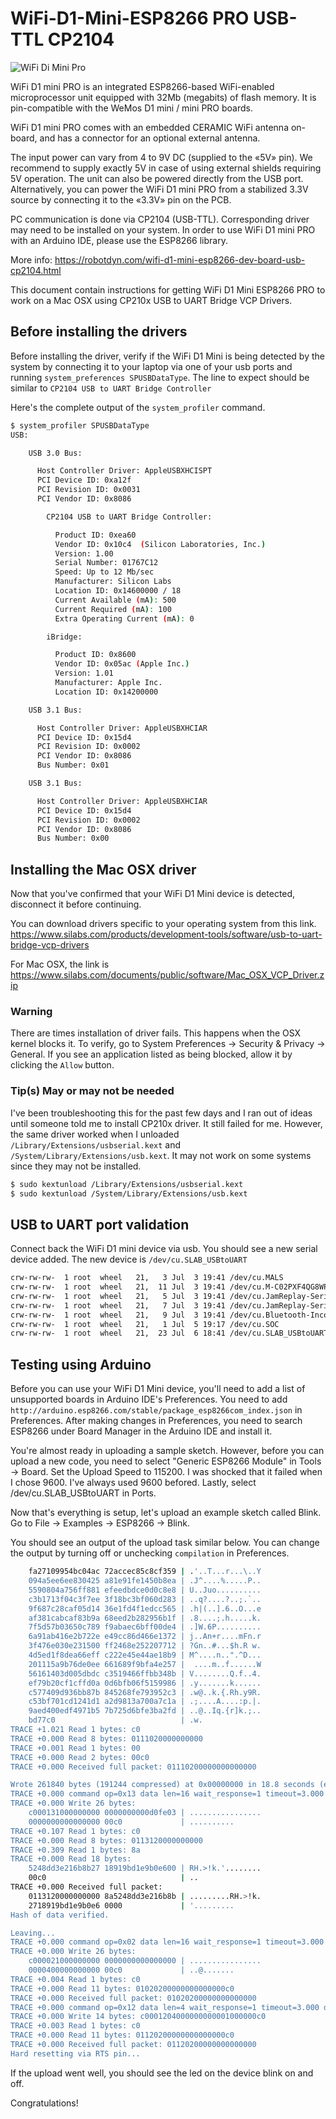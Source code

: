 # WiFi-D1-Mini-ESP8266 PRO USB-TTL CP2104

![WiFi Di Mini Pro](https://raw.githubusercontent.com/c0debreaker/WiFi-D1-Mini-ESP8266/master/wifid1mini.png)

WiFi D1 mini PRO is an integrated ESP8266-based WiFi-enabled microprocessor unit equipped with 32Mb (megabits) of flash memory. It is pin-compatible with the WeMos D1 mini / mini PRO boards.

WiFi D1 mini PRO comes with an embedded CERAMIC WiFi antenna on-board, and has a connector for an optional external antenna.

The input power can vary from 4 to 9V DC (supplied to the «5V» pin). We recommend to supply exactly 5V in case of using external shields requiring 5V operation. The unit can also be powered directly from the USB port. Alternatively, you can power the WiFi D1 mini PRO from a stabilized 3.3V source by connecting it to the «3.3V» pin on the PCB.

PC communication is done via CP2104 (USB-TTL). Corresponding driver may need to be installed on your system. In order to use WiFi D1 mini PRO with an Arduino IDE, please use the ESP8266 library.

More info: https://robotdyn.com/wifi-d1-mini-esp8266-dev-board-usb-cp2104.html

This document contain instructions for getting WiFi D1 Mini ESP8266 PRO to work on a Mac OSX using CP210x USB to UART Bridge VCP Drivers.

## Before installing the drivers
Before installing the driver, verify if the WiFi D1 Mini is being detected by the system by connecting it to your laptop via one of your usb ports and running `system_preferences SPUSBDataType`. The line to expect should be similar to `CP2104 USB to UART Bridge Controller`

Here's the complete output of the `system_profiler` command.

```sh
$ system_profiler SPUSBDataType
USB:

    USB 3.0 Bus:

      Host Controller Driver: AppleUSBXHCISPT
      PCI Device ID: 0xa12f
      PCI Revision ID: 0x0031
      PCI Vendor ID: 0x8086

        CP2104 USB to UART Bridge Controller:

          Product ID: 0xea60
          Vendor ID: 0x10c4  (Silicon Laboratories, Inc.)
          Version: 1.00
          Serial Number: 01767C12
          Speed: Up to 12 Mb/sec
          Manufacturer: Silicon Labs
          Location ID: 0x14600000 / 18
          Current Available (mA): 500
          Current Required (mA): 100
          Extra Operating Current (mA): 0

        iBridge:

          Product ID: 0x8600
          Vendor ID: 0x05ac (Apple Inc.)
          Version: 1.01
          Manufacturer: Apple Inc.
          Location ID: 0x14200000

    USB 3.1 Bus:

      Host Controller Driver: AppleUSBXHCIAR
      PCI Device ID: 0x15d4
      PCI Revision ID: 0x0002
      PCI Vendor ID: 0x8086
      Bus Number: 0x01

    USB 3.1 Bus:

      Host Controller Driver: AppleUSBXHCIAR
      PCI Device ID: 0x15d4
      PCI Revision ID: 0x0002
      PCI Vendor ID: 0x8086
      Bus Number: 0x00
```

## Installing the Mac OSX driver
Now that you've confirmed that your WiFi D1 Mini device is detected, disconnect it before continuing.

You can download drivers specific to your operating system from this link.
https://www.silabs.com/products/development-tools/software/usb-to-uart-bridge-vcp-drivers

For Mac OSX, the link is https://www.silabs.com/documents/public/software/Mac_OSX_VCP_Driver.zip

### Warning
There are times installation of driver fails. This happens when the OSX kernel blocks it. To verify, go to System Preferences -> Security & Privacy -> General. If you see an application listed as being blocked, allow it by clicking the `Allow` button.

### Tip(s) May or may not be needed
I've been troubleshooting this for the past few days and I ran out of ideas until someone told me to install CP210x driver. It still failed for me. However, the same driver worked when I unloaded `/Library/Extensions/usbserial.kext` and `/System/Library/Extensions/usb.kext`. It may not work on some systems since they may not be installed.

```sh
$ sudo kextunload /Library/Extensions/usbserial.kext
$ sudo kextunload /System/Library/Extensions/usb.kext
```

## USB to UART port validation
Connect back the WiFi D1 mini device via usb. You should see a new serial device added. The new device is `/dev/cu.SLAB_USBtoUART`

```sh
crw-rw-rw-  1 root  wheel   21,   3 Jul  3 19:41 /dev/cu.MALS
crw-rw-rw-  1 root  wheel   21,  11 Jul  3 19:41 /dev/cu.M-C02PXF4QG8WP-Bluetoot
crw-rw-rw-  1 root  wheel   21,   5 Jul  3 19:41 /dev/cu.JamReplay-SerialPort-3
crw-rw-rw-  1 root  wheel   21,   7 Jul  3 19:41 /dev/cu.JamReplay-SerialPort-1
crw-rw-rw-  1 root  wheel   21,   9 Jul  3 19:41 /dev/cu.Bluetooth-Incoming-Port
crw-rw-rw-  1 root  wheel   21,   1 Jul  5 19:17 /dev/cu.SOC
crw-rw-rw-  1 root  wheel   21,  23 Jul  6 18:41 /dev/cu.SLAB_USBtoUART
```

## Testing using Arduino
Before you can use your WiFi D1 Mini device, you'll need to add a list of unsupported boards in Arduino IDE's Preferences. You need to add `http://arduino.esp8266.com/stable/package_esp8266com_index.json` in Preferences. After making changes in Preferences, you need to search ESP8266 under Board Manager in the Arduino IDE and install it.

You're almost ready in uploading a sample sketch. However, before you can upload a new code, you need to select "Generic ESP8266 Module" in Tools -> Board. Set the Upload Speed to 115200. I was shocked that it failed when I chose 9600. I've always used 9600 befored. Lastly, select /dev/cu.SLAB_USBtoUART in Ports.

Now that's everything is setup, let's upload an example sketch called Blink. Go to File -> Examples -> ESP8266 -> Blink.

You should see an output of the upload task similar below. You can change the output by turning off or unchecking `compilation` in Preferences.

```sh
    fa27109954bc04ac 72accec85c8cf359 | .'..T...r...\..Y
    094a5ee6ee830425 a81e91fe1450b8ea | .J^....%.....P..
    5590804a756ff881 efeedbdce0d0c8e8 | U..Juo..........
    c3b1713f04c3f7ee 3f18bc3bf060d283 | ..q?....?..;.`..
    9f687c28caf05d14 36e1fd4f1edcc565 | .h|(..].6..O...e
    af381cabcaf83b9a 68eed2b282956b1f | .8....;.h.....k.
    7f5d57b03650c789 f9abaec6bff00de4 | .]W.6P..........
    6a91ab416e2b722e e49cc86d466e1372 | j..An+r....mFn.r
    3f476e030e231500 ff2468e252207712 | ?Gn..#...$h.R w.
    4d5ed1f8dea66eff c222e45e44ae18b9 | M^....n..".^D...
    201115a9b76de0ee 661689f9bfa4e257 |  ....m..f......W
    56161403d005dbdc c3519466ffbb348b | V........Q.f..4.
    ef79b20cf1cffd0a 0d6bfb06f5159986 | .y.......k......
    c577409d936bb87b 845268fe793952c3 | .w@..k.{.Rh.y9R.
    c53bf701cd1241d1 a2d9813a700a7c1a | .;....A....:p.|.
    9aed400edf4971b5 7b725d6bfe3ba2fd | ..@..Iq.{r]k.;..
    bd77c0                            | .w.
TRACE +1.021 Read 1 bytes: c0
TRACE +0.000 Read 8 bytes: 0111020000000000
TRACE +0.001 Read 1 bytes: 00
TRACE +0.000 Read 2 bytes: 00c0
TRACE +0.000 Received full packet: 01110200000000000000

Wrote 261840 bytes (191244 compressed) at 0x00000000 in 18.8 seconds (effective 111.2 kbit/s)...
TRACE +0.000 command op=0x13 data len=16 wait_response=1 timeout=3.000 data=00000000d0fe03000000000000000000
TRACE +0.000 Write 26 bytes: 
    c000131000000000 0000000000d0fe03 | ................
    0000000000000000 00c0             | ..........
TRACE +0.107 Read 1 bytes: c0
TRACE +0.000 Read 8 bytes: 0113120000000000
TRACE +0.309 Read 1 bytes: 8a
TRACE +0.000 Read 18 bytes: 
    5248dd3e216b8b27 18919bd1e9b0e600 | RH.>!k.'........
    00c0                              | ..
TRACE +0.000 Received full packet: 
    0113120000000000 8a5248dd3e216b8b | .........RH.>!k.
    2718919bd1e9b0e6 0000             | '.........
Hash of data verified.

Leaving...
TRACE +0.000 command op=0x02 data len=16 wait_response=1 timeout=3.000 data=00000000000000000040000000000000
TRACE +0.000 Write 26 bytes: 
    c000021000000000 0000000000000000 | ................
    0000400000000000 00c0             | ..@.......
TRACE +0.004 Read 1 bytes: c0
TRACE +0.000 Read 11 bytes: 01020200000000000000c0
TRACE +0.000 Received full packet: 01020200000000000000
TRACE +0.000 command op=0x12 data len=4 wait_response=1 timeout=3.000 data=01000000
TRACE +0.000 Write 14 bytes: c0001204000000000001000000c0
TRACE +0.003 Read 1 bytes: c0
TRACE +0.000 Read 11 bytes: 01120200000000000000c0
TRACE +0.000 Received full packet: 01120200000000000000
Hard resetting via RTS pin...
```

If the upload went well, you should see the led on the device blink on and off.

Congratulations!